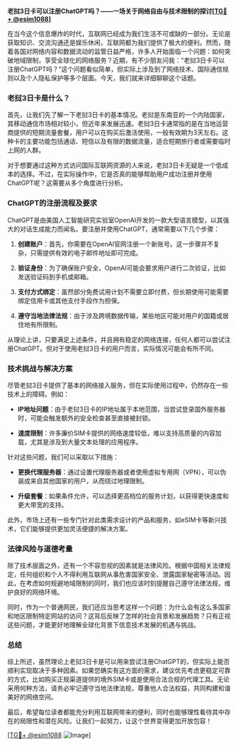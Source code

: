 **老挝3日卡可以注册ChatGPT吗？——一场关于网络自由与技术限制的探讨[[TG💪+ @esim1088](https://t.me/s/esim1088)]**

在当今这个信息爆炸的时代，互联网已经成为我们生活不可或缺的一部分。无论是获取知识、交流沟通还是娱乐休闲，互联网都为我们提供了极大的便利。然而，随着各国对网络内容和数据流动的监管日益严格，许多人开始面临一个问题：如何突破地域限制，享受全球化的网络服务？近期，有不少朋友问我：“老挝3日卡可以注册ChatGPT吗？”这个问题看似简单，但实际上涉及到了网络技术、国际通信规则以及个人隐私保护等多个层面。今天，我们就来详细聊聊这个话题。

### 老挝3日卡是什么？

首先，让我们先了解一下老挝3日卡的基本情况。老挝是东南亚的一个内陆国家，其移动通信市场相对较小，但近年来发展迅速。老挝3日卡通常指的是在当地运营商提供的短期流量套餐，用户可以在购买后激活使用，一般有效期为3天左右。这种卡的主要功能包括通话、短信以及有限的数据流量，适合短期旅行者或需要临时上网的人群。

对于想要通过这种方式访问国际互联网资源的人来说，老挝3日卡无疑是一个低成本的选择。不过，在实际操作中，它是否真的能够帮助用户成功注册并使用ChatGPT呢？这需要从多个角度进行分析。

### ChatGPT的注册流程及要求

ChatGPT是由美国人工智能研究实验室OpenAI开发的一款大型语言模型，以其强大的对话生成能力而闻名。要注册并使用ChatGPT，通常需要以下几个步骤：

1. **创建账户**：首先，你需要在OpenAI官网注册一个新账号。这一步骤并不复杂，只需提供有效的电子邮件地址即可完成。
   
2. **验证身份**：为了确保账户安全，OpenAI可能会要求用户进行二次验证，比如发送验证码到手机或邮箱。
   
3. **支付方式绑定**：虽然部分免费试用计划不需要立即付费，但长期使用可能需要绑定信用卡或其他支付手段作为担保。

4. **遵守当地法律法规**：由于涉及跨境数据传输，某些地区可能对用户的国籍或居住地有所限制。

从理论上讲，只要满足上述条件，并且拥有稳定的网络连接，任何人都可以尝试注册ChatGPT。但对于使用老挝3日卡的用户而言，实际情况可能会有所不同。

### 技术挑战与解决方案

尽管老挝3日卡提供了基本的网络接入服务，但在实际使用过程中，仍然存在一些技术上的障碍。例如：

- **IP地址问题**：由于老挝3日卡的IP地址属于本地范围，当尝试登录国外服务器时，可能会触发额外的安全检查甚至直接被封锁。
  
- **速度限制**：许多廉价SIM卡提供的网络速度较低，难以支持高质量的内容加载，尤其是涉及到大量文本处理的应用程序。

针对这些问题，我们可以采取以下措施：

- **更换代理服务器**：通过设置代理服务器或者使用虚拟专用网（VPN），可以伪装成来自其他国家的用户，从而绕过地理限制。
  
- **升级套餐**：如果条件允许，可以选择更高档位的服务计划，以获得更快速度和更大带宽的支持。

此外，市场上还有一些专门针对此类需求设计的产品和服务，如eSIM卡等新兴技术，它们能够提供更加灵活便捷的解决方案。

### 法律风险与道德考量

除了技术层面之外，还有一个不容忽视的因素就是法律风险。根据中国相关法律规定，任何组织和个人不得利用互联网从事危害国家安全、泄露国家秘密等活动。因此，在考虑如何规避地域限制的同时，我们也应该时刻提醒自己遵守法律法规，维护良好的网络环境。

同时，作为一个普通网民，我们还应当思考这样一个问题：为什么会有这么多国家和地区限制特定网站的访问？这背后反映了怎样的社会背景和发展趋势？只有正视这些问题，才能更好地理解全球化背景下信息技术发展的机遇与挑战。

### 总结

综上所述，虽然理论上老挝3日卡是可以用来尝试注册ChatGPT的，但实际上能否顺利实现取决于多种因素。如果您确实有这方面的需求，建议优先考虑更稳定可靠的方式，比如购买正规渠道提供的境外SIM卡或是使用合法合规的代理工具。无论采用何种方法，请务必牢记遵守当地法律法规，尊重他人合法权益，共同构建和谐美好的网络空间。

最后，希望每位读者都能充分利用互联网带来的便利，同时也能够理性看待其中存在的局限性和潜在风险。让我们一起努力，让这个世界变得更加开放包容！

[[TG💪+ @esim1088](https://t.me/s/esim1088) ![Image](https://i.postimg.cc/4NQfJmqS/Snipaste-2025-05-13-00-14-12.png)]